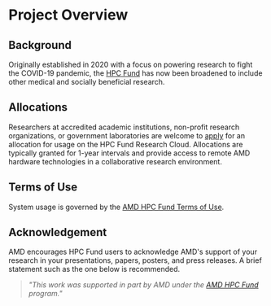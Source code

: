# Project Overview

## Background

Originally established in 2020 with a focus on powering research to
fight the COVID-19 pandemic, the [HPC Fund](https://www.amd.com/en/corporate/hpc-fund) has now been
broadened to include other medical and socially beneficial research.

## Allocations

Researchers at accredited academic institutions, non-profit research
organizations, or government laboratories are welcome to
[apply](https://www.amd.com/en/forms/registration/amd-hpc-fund-research-accelerator.html)
for an allocation for usage on the HPC Fund Research
Cloud. Allocations are typically granted for 1-year intervals and
provide access to remote AMD hardware technologies in a collaborative research environment.

## Terms of Use

System usage is governed by the [AMD HPC Fund Terms of Use](https://www.amd.com/system/files/documents/hpc-fund-terms-of-use.pdf).

## Acknowledgement

AMD encourages HPC Fund users to acknowledge AMD's support of your research in
your presentations, papers, posters, and press releases. A brief statement such
as the one below is recommended.

> *"This work was supported in part by AMD under the [AMD HPC Fund](https://www.amd.com/en/corporate/hpc-fund) program."*
